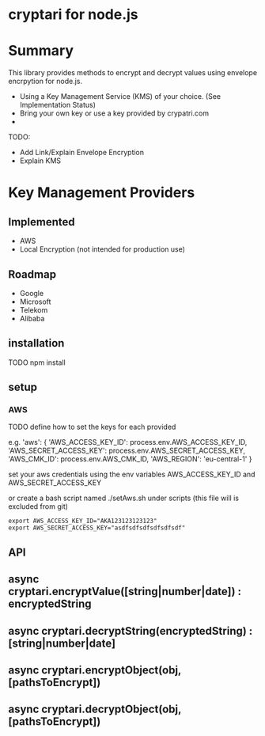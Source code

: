 # cryptari for node.js


# Summary

This library provides methods to encrypt and decrypt values using envelope encrpytion for node.js.

- Using a Key Management Service (KMS) of your choice. (See Implementation Status)
- Bring your own key or use a key provided by crypatri.com 
- 

TODO: 
- Add Link/Explain Envelope Encryption
- Explain KMS 


# Key Management Providers

## Implemented

- AWS
- Local Encryption (not intended for production use)

## Roadmap

- Google 
- Microsoft
- Telekom 
- Alibaba



## installation 

TODO  npm install

## setup 

### AWS 

TODO define how to set the keys for each provided

e.g.
	'aws': {
		'AWS_ACCESS_KEY_ID': process.env.AWS_ACCESS_KEY_ID,
		'AWS_SECRET_ACCESS_KEY': process.env.AWS_SECRET_ACCESS_KEY,
		'AWS_CMK_ID': process.env.AWS_CMK_ID,
		'AWS_REGION': 'eu-central-1'
	}

set your aws credentials using the env variables AWS_ACCESS_KEY_ID and AWS_SECRET_ACCESS_KEY

or create a bash script named ./setAws.sh under scripts (this file will is excluded from git)

```
export AWS_ACCESS_KEY_ID="AKA123123123123"
export AWS_SECRET_ACCESS_KEY="asdfsdfsdfsdfsdfsdf"
```


## API

## async cryptari.encryptValue([string|number|date]) : encryptedString




## async cryptari.decryptString(encryptedString) : [string|number|date]

## async cryptari.encryptObject(obj,[pathsToEncrypt]) 

## async cryptari.decryptObject(obj,[pathsToEncrypt]) 


